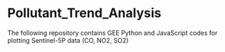 # Pollutant_Trend_Analysis
The following repository contains GEE Python and JavaScript codes for plotting Sentinel-5P data (CO, NO2, SO2)
